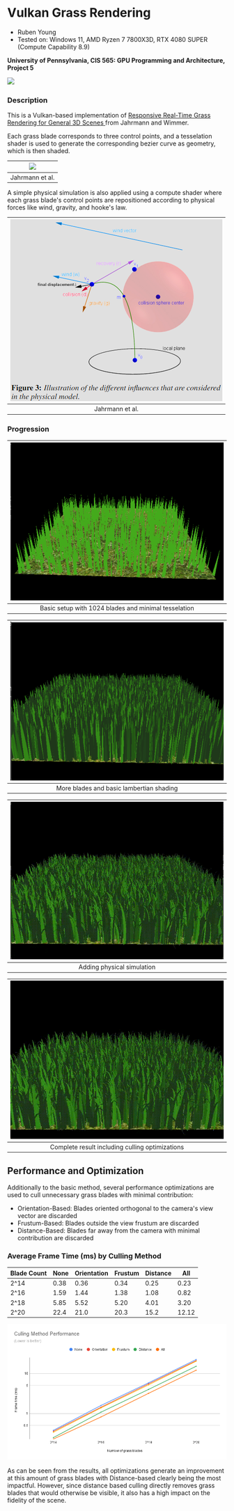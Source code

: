 Vulkan Grass Rendering
==================================

* Ruben Young
* Tested on: Windows 11, AMD Ryzen 7 7800X3D, RTX 4080 SUPER (Compute Capability 8.9)

**University of Pennsylvania, CIS 565: GPU Programming and Architecture, Project 5**

![](img/grass_complete.gif)

### Description

This is a Vulkan-based implementation of [Responsive Real-Time Grass Rendering for General 3D Scenes
](https://www.cg.tuwien.ac.at/research/publications/2017/JAHRMANN-2017-RRTG/JAHRMANN-2017-RRTG-draft.pdf) from Jahrmann and Wimmer.

Each grass blade corresponds to three control points, and a tesselation shader is used to generate the corresponding bezier curve as geometry, which is then shaded.

| ![](img/blade_model.jpg) | 
|:--:| 
| Jahrmann et al. |

A simple physical simulation is also applied using a compute shader where each grass blade's control points are repositioned according to physical forces like wind, gravity, and hooke's law.

| ![](img/phys.png) | 
|:--:| 
| Jahrmann et al. |

### Progression

| ![](img/grass_0.png) | 
|:--:| 
| Basic setup with 1024 blades and minimal tesselation |

| ![](img/grass_1.png) | 
|:--:| 
| More blades and basic lambertian shading |

| ![](img/grass_2.gif) | 
|:--:| 
| Adding physical simulation |

| ![](img/grass_3.gif) | 
|:--:| 
| Complete result including culling optimizations |


## Performance and Optimization

Additionally to the basic method, several performance optimizations are used to cull unnecessary grass blades with minimal contribution:

- Orientation-Based: Blades oriented orthogonal to the camera's view vector are discarded
- Frustum-Based: Blades outside the view frustum are discarded
- Distance-Based: Blades far away from the camera with minimal contribution are discarded


### Average Frame Time (ms) by Culling Method
| Blade Count | None | Orientation | Frustum | Distance | All  |
|-----------------|------|--------------|----------|-----------|------|
| 2^14            | 0.38 | 0.36         | 0.34     | 0.25      | 0.23 |
| 2^16            | 1.59 | 1.44         | 1.38     | 1.08      | 0.82 |
| 2^18            | 5.85 | 5.52         | 5.20     | 4.01      | 3.20 |
| 2^20            | 22.4 | 21.0         | 20.3     | 15.2      | 12.12 |

![](img/cullingmethod_graph.png)

As can be seen from the results, all optimizations generate an improvement at this amount of grass blades with Distance-based clearly being the most impactful. However, since distance based culling directly removes grass blades that would otherwise be visible, it also has a high impact on the fidelity of the scene. 